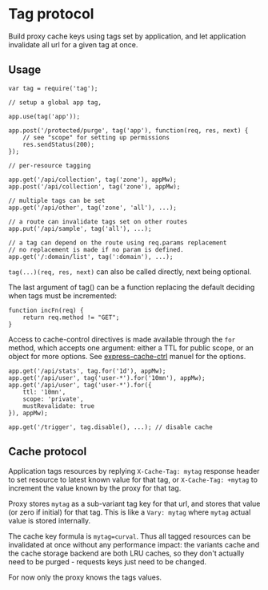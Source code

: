 Tag protocol
============

Build proxy cache keys using tags set by application, and let application
invalidate all url for a given tag at once.


Usage
-----

```
var tag = require('tag');

// setup a global app tag, 

app.use(tag('app'));

app.post('/protected/purge', tag('app'), function(req, res, next) {
	// see "scope" for setting up permissions
	res.sendStatus(200);
});

// per-resource tagging

app.get('/api/collection', tag('zone'), appMw);
app.post('/api/collection', tag('zone'), appMw);

// multiple tags can be set
app.get('/api/other', tag('zone', 'all'), ...);

// a route can invalidate tags set on other routes
app.put('/api/sample', tag('all'), ...);

// a tag can depend on the route using req.params replacement
// no replacement is made if no param is defined.
app.get('/:domain/list', tag(':domain'), ...);

```

`tag(...)(req, res, next)` can also be called directly, next being optional.

The last argument of tag() can be a function replacing the default deciding
when tags must be incremented:
```
function incFn(req) {
	return req.method != "GET";
}
```

Access to cache-control directives is made available through the `for` method,
which accepts one argument: either a TTL for public scope, or an object for
more options.
See [express-cache-ctrl](https://github.com/clcastro87/express-cache-ctrl) manuel
for the options.

```
app.get('/api/stats', tag.for('1d'), appMw);
app.get('/api/user', tag('user-*').for('10mn'), appMw);
app.get('/api/user', tag('user-*').for({
	ttl: '10mn',
	scope: 'private',
	mustRevalidate: true
}), appMw);

app.get('/trigger', tag.disable(), ...); // disable cache
```


Cache protocol
--------------

Application tags resources by replying `X-Cache-Tag: mytag` response header
to set resource to latest known value for that tag, or `X-Cache-Tag: +mytag`
to increment the value known by the proxy for that tag.

Proxy stores `mytag` as a sub-variant tag key for that url, and stores that
value (or zero if initial) for that tag.
This is like a `Vary: mytag` where `mytag` actual value is stored internally.

The cache key formula is `mytag=curval`. Thus all tagged resources can be
invalidated at once without any performance impact: the variants cache and the
cache storage backend are both LRU caches, so they don't actually need to be
purged - requests keys just need to be changed.

For now only the proxy knows the tags values.

